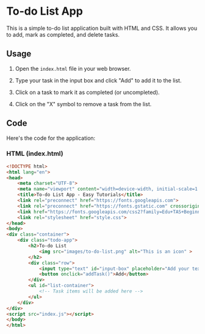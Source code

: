 # To-do List App

This is a simple to-do list application built with HTML and CSS. It allows you to add, mark as completed, and delete tasks.

## Usage

1. Open the `index.html` file in your web browser.

2. Type your task in the input box and click "Add" to add it to the list.

3. Click on a task to mark it as completed (or uncompleted).

4. Click on the "X" symbol to remove a task from the list.

## Code

Here's the code for the application:

### HTML (index.html)

```html
<!DOCTYPE html>
<html lang="en">
<head>
    <meta charset="UTF-8">
    <meta name="viewport" content="width=device-width, initial-scale=1.0">
    <title>To-do List App - Easy Tutorials</title>
    <link rel="preconnect" href="https://fonts.googleapis.com">
    <link rel="preconnect" href="https://fonts.gstatic.com" crossorigin>
    <link href="https://fonts.googleapis.com/css2?family=Edu+TAS+Beginner&family=Righteous&display=swap" rel="stylesheet">
    <link rel="stylesheet" href="style.css">
</head>
<body>
<div class="container">
    <div class="todo-app">
        <h2>To-do List
            <img src="images/to-do-list.png" alt="This is an icon" >
        </h2>
        <div class="row">
            <input type="text" id="input-box" placeholder="Add your text">
            <button onclick="addTask()">Add</button>
        </div>
        <ul id="list-container">
            <!-- Task items will be added here -->
        </ul>
    </div>
</div>
<script src="index.js"></script>
</body>
</html>
